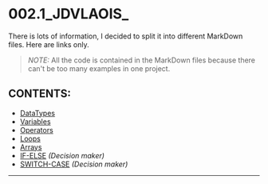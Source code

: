 # 002.1_JDVLAOIS_
There is lots of information, I decided to split it into different MarkDown files. Here are links only.<br/>

> *NOTE:* All the code is contained in the MarkDown files because there can't be too many examples in one project.

## CONTENTS:
* [DataTypes][1]
* [Variables][2]
* [Operators][5]
* [Loops][3]
* [Arrays][4]
* [IF-ELSE][6] *(Decision maker)*
* [SWITCH-CASE][7] *(Decision maker)*

[1]: https://github.com/yoricsv/002.1_JDVLAOIS_.git/DataTypes.md
[2]: https://github.com/yoricsv/002.1_JDVLAOIS_.git/Variables.md
[3]: https://github.com/yoricsv/002.1_JDVLAOIS_.git/Loops.md
[4]: https://github.com/yoricsv/002.1_JDVLAOIS_.git/Arrays.md
[5]: https://github.com/yoricsv/002.1_JDVLAOIS_.git/Operators.md
[6]: https://github.com/yoricsv/002.1_JDVLAOIS_.git/IfElse.md
[7]: https://github.com/yoricsv/002.1_JDVLAOIS_.git/SwitchCase.md
---
<br/>
